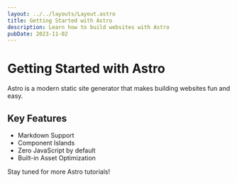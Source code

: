 ```yaml
---
layout: ../../layouts/Layout.astro
title: Getting Started with Astro
description: Learn how to build websites with Astro
pubDate: 2023-11-02
---
```


# Getting Started with Astro

Astro is a modern static site generator that makes building websites fun and easy.

## Key Features

- Markdown Support
- Component Islands
- Zero JavaScript by default
- Built-in Asset Optimization

Stay tuned for more Astro tutorials!
